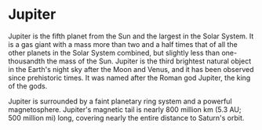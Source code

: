 # Jupiter
Jupiter is the fifth planet from the Sun and the largest in the Solar System. It is a gas giant with a mass more than two and a half times that of all the other planets in the Solar System combined, but slightly less than one-thousandth the mass of the Sun. Jupiter is the third brightest natural object in the Earth's night sky after the Moon and Venus, and it has been observed since prehistoric times. It was named after the Roman god Jupiter, the king of the gods.

Jupiter is surrounded by a faint planetary ring system and a powerful magnetosphere. Jupiter's magnetic tail is nearly 800 million km (5.3 AU; 500 million mi) long, covering nearly the entire distance to Saturn's orbit. 